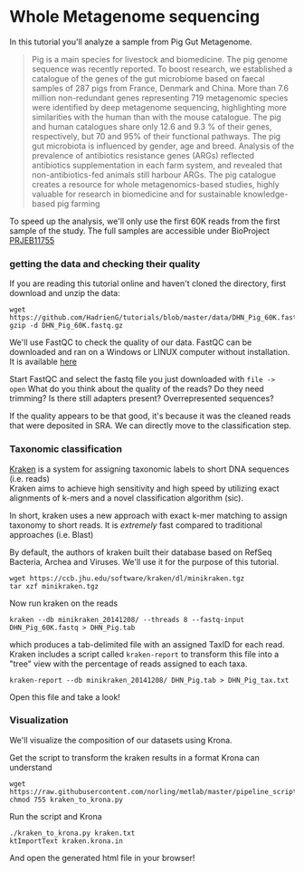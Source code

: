 # Whole Metagenome sequencing

In this tutorial you'll analyze a sample from Pig Gut Metagenome.

> Pig is a main species for livestock and biomedicine. The pig genome sequence was recently reported. To boost research, we established a catalogue of the genes of the gut microbiome based on faecal samples of 287 pigs from France, Denmark and China. More than 7.6 million non-redundant genes representing 719 metagenomic species were identified by deep metagenome sequencing, highlighting more similarities with the human than with the mouse catalogue. The pig and human catalogues share only 12.6 and 9.3 % of their genes, respectively, but 70 and 95% of their functional pathways. The pig gut microbiota is influenced by gender, age and breed. Analysis of the prevalence of antibiotics resistance genes (ARGs) reflected antibiotics supplementation in each farm system, and revealed that non-antibiotics-fed animals still harbour ARGs. The pig catalogue creates a resource for whole metagenomics-based studies, highly valuable for research in biomedicine and for sustainable knowledge-based pig farming

To speed up the analysis, we'll only use the first 60K reads from the first sample of the study. The full samples are accessible under BioProject [PRJEB11755](http://www.ncbi.nlm.nih.gov/bioproject/308698)

### getting the data and checking their quality

If you are reading this tutorial online and haven't cloned the directory, first download and unzip the data:

```
wget https://github.com/HadrienG/tutorials/blob/master/data/DHN_Pig_60K.fastq.gz
gzip -d DHN_Pig_60K.fastq.gz
```

We'll use FastQC to check the quality of our data. FastQC can be downloaded and
ran on a Windows or LINUX computer without installation. It is available [here](http://www.bioinformatics.babraham.ac.uk/projects/fastqc/)

Start FastQC and select the fastq file you just downloaded with `file -> open`
What do you think about the quality of the reads? Do they need trimming? Is there still adapters
present?  Overrepresented sequences?

If the quality appears to be that good, it's because it was the cleaned reads that were deposited in SRA.
We can directly move to the classification step.

### Taxonomic classification

[Kraken](https://ccb.jhu.edu/software/kraken/) is a system for assigning taxonomic labels to short DNA sequences (i.e. reads)  
Kraken aims to achieve high sensitivity and high speed by utilizing exact alignments of k-mers and a novel classification algorithm (sic).

In short, kraken uses a new approach with exact k-mer matching to assign taxonomy to short reads. It is *extremely* fast compared to traditional
approaches (i.e. Blast)

By default, the authors of kraken built their database based on RefSeq Bacteria, Archea and Viruses. We'll use it for the purpose of this tutorial.

```
wget https://ccb.jhu.edu/software/kraken/dl/minikraken.tgz
tar xzf minikraken.tgz
```

Now run kraken on the reads

`kraken --db minikraken_20141208/ --threads 8 --fastq-input DHN_Pig_60K.fastq > DHN_Pig.tab`

which produces a tab-delimited file with an assigned TaxID for each read. Kraken includes a script called `kraken-report` to transform
this file into a "tree" view with the percentage of reads assigned to each taxa.

`kraken-report --db minikraken_20141208/ DHN_Pig.tab > DHN_Pig_tax.txt`

Open this file and take a look!

### Visualization

We'll visualize the composition of our datasets using Krona.

Get the script to transform the kraken results in a format Krona can understand

```
wget https://raw.githubusercontent.com/norling/metlab/master/pipeline_scripts/kraken_to_krona.py
chmod 755 kraken_to_krona.py
```

Run the script and Krona

```
./kraken_to_krona.py kraken.txt
ktImportText kraken.krona.in
```

And open the generated html file in your browser!
